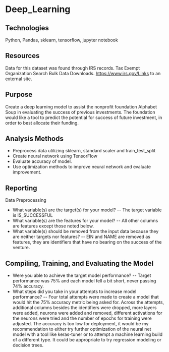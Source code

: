 # Deep_Learning

## Technologies
  Python, Pandas, sklearn, tensorflow, jupyter notebook

## Resources
 Data for this dataset was found through IRS records. Tax Exempt Organization Search Bulk Data Downloads. https://www.irs.gov/Links to an external site.
 
 ## Purpose
 Create a deep learning model to assist the nonprofit foundation Alphabet Soup in evaluating the success of previous investments. The foundation would like a tool to predict the potential for success of future investment, in order to best allocate their funding. 
  
 ## Analysis Methods
  - Preprocess data utilizing sklearn, standard scaler and train_test_split
  - Create neural network using TensorFlow
  - Evaluate accuracy of model.
  - Use optimization methods to improve neural network and evaluate improvement.
## Reporting
Data Preprocessing

- What variable(s) are the target(s) for your model?
  -- The target variable is IS_SUCCESSFUL
- What variable(s) are the features for your model? 
  -- All other columns are features except those noted below.
- What variable(s) should be removed from the input data because they are neither targets nor features?
  -- EIN and NAME are removed as features, they are identifiers that have no bearing on the success of the venture.

## Compiling, Training, and Evaluating the Model

- Were you able to achieve the target model performance? 
  -- Target performance was 75% and each model fell a bit short, never passing 74% accuracy.
- What steps did you take in your attempts to increase model performance?
  -- Four total attempts were made to create a model that would hit the 75% accuracy metric being asked for. Across the attempts, additional columns besides the identifiers were dropped, more layers were added, neurons were added and removed, different activations for the neurons were tried and the number of epochs for training were adjusted. The accuracy is too low for deployment, it would be my recommendation to either try further optimization of the neural net model with a tool like keras-tuner or to attempt a machine learning build of a different type. It could be appropriate to try regression modeling or decision trees. 

